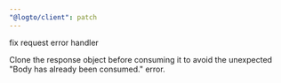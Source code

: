 ```yaml
---
"@logto/client": patch
---
```


fix request error handler

Clone the response object before consuming it to avoid the unexpected "Body has already been consumed." error.
